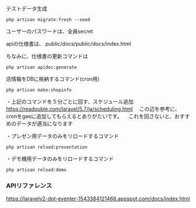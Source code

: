 テストデータ生成
```angular2html
php artisan migrate:fresh --seed
```
ユーザーのパスワードは、全員secret  


apiの仕様書は、
public/docs/public/docs/index.html

ちなみに、仕様書の更新コマンドは
```angular2html
php artisan apidoc:generate
```

店情報をDBに格納するコマンド(cron用)
```
php artisan make:shopinfo
```
・上記のコマンドを５分ごとに回す、スケジュール追加
　https://readouble.com/laravel/5.7/ja/scheduling.html
　この辺を参考に、cronをgaeに追加してもらえるとありがたいです。
　これを回さないと、おすすめのデータが適当になります

・プレゼン用データのみをリロードするコマンド
```
php artisan reload:presentation
```
・デモ機用データのみをリロードするコマンド
```
php artisan reload:demo
```


### APIリファレンス

<https://laravelv2-dot-eventer-1543384121468.appspot.com/docs/index.html>

